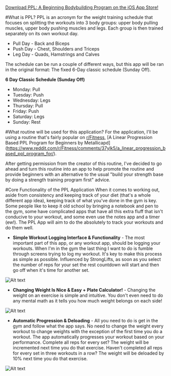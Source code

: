 [Download PPL: A Beginning Bodybuilding Program on the iOS App Store!](https://itunes.apple.com/WebObjects/MZStore.woa/wa/viewSoftware?id=1172691595&mt=8)

#What is PPL?
PPL is an acronym for the weight training schedule that focuses on splitting the workouts into 3 body groups: upper body pulling muscles, upper body pushing muscles and legs. Each group is then trained separately on its own workout day. 

- Pull Day - Back and Biceps
- Push Day - Chest, Shoulders and Triceps
- Leg Day - Quads, Hamstrings and Calves

The schedule can be run a couple of different ways, but this app will be ran in the original format: The fixed 6-Day classic schedule (Sunday Off).

**6 Day Classic Schedule (Sunday Off)**
- Monday: Pull 
- Tuesday: Push
- Wednesday: Legs
- Thursday: Pull 
- Friday: Push 
- Saturday: Legs
- Sunday: Rest

#What routine will be used for this application?
For the application, I'll be using a routine that's fairly popular on [r/Fitness](http://reddit.com/r/fitness), [A Linear Progression Based PPL Program for Beginners by Metallicapd] (https://www.reddit.com/r/Fitness/comments/37ylk5/a_linear_progression_based_ppl_program_for/).

After getting permission from the creator of this routine, I've decided to go ahead and turn this routine into an app to help promote the routine and provide beginners with an alternative to the usual "build your strength base by doing a strength training program first" advice.

#Core Functionality of the PPL Application
When it comes to working out, aside from consistency and keeping track of your diet (that's a whole different app idea), keeping track of what you've done in the gym is key. Some people like to keep it old school by bringing a notebook and pen to the gym, some have complicated apps that have all this extra fluff that isn't conducive to your workout, and some even use the notes app and a timer (ew!). The PPL App will aim to do the absolutely to track your workouts and do them well.

- **Simple Workout Logging Interface & Functionality** - The most important part of this app, or any workout app, should be logging your workouts. When I'm in the gym the last thing I want to do is fumble through screens trying to log my workout. It's key to make this process as simple as possible. Influenced by StrongLifts, as soon as you select the number of reps for your set the rest countdown will start and then go off when it's time for another set.

![Alt text](http://i.imgur.com/5X3rDlN.png "Workout Home Screen")

- **Changing Weight Is Nice & Easy + Plate Calculator!** - Changing the weight on an exercise is simple and intuitive. You don't even need to do any mental math as it tells you how much weight belongs on each side!

![Alt text](http://i.imgur.com/DbXRXhj.png "Weight Change Screen")

- **Automatic Progression & Deloading** - All you need to do is get in the gym and follow what the app says. No need to change the weight every workout to change weights with the exception of the first time you do a workout. The app automatically progresses your workout based on your performance. Complete all reps for every set? The weight will be incremented next time you do that exercise. Haven't completed all reps for every set in three workouts in a row? The weight will be deloaded by 10% next time you do that exercise.

![Alt text](http://i.imgur.com/zz9VT0b.png "Home Screen")
